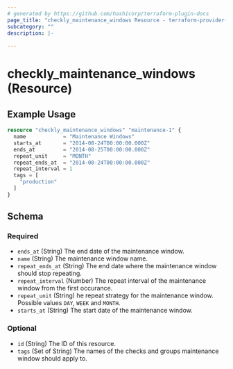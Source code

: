 ```yaml
---
# generated by https://github.com/hashicorp/terraform-plugin-docs
page_title: "checkly_maintenance_windows Resource - terraform-provider-checkly"
subcategory: ""
description: |-
  
---
```


# checkly_maintenance_windows (Resource)



## Example Usage

```terraform
resource "checkly_maintenance_windows" "maintenance-1" {
  name            = "Maintenance Windows"
  starts_at       = "2014-08-24T00:00:00.000Z"
  ends_at         = "2014-08-25T00:00:00.000Z"
  repeat_unit     = "MONTH"
  repeat_ends_at  = "2014-08-24T00:00:00.000Z"
  repeat_interval = 1
  tags = [
    "production"
  ]
}
```

<!-- schema generated by tfplugindocs -->
## Schema

### Required

- `ends_at` (String) The end date of the maintenance window.
- `name` (String) The maintenance window name.
- `repeat_ends_at` (String) The end date where the maintenance window should stop repeating.
- `repeat_interval` (Number) The repeat interval of the maintenance window from the first occurance.
- `repeat_unit` (String) he repeat strategy for the maintenance window. Possible values `DAY`, `WEEK` and `MONTH`.
- `starts_at` (String) The start date of the maintenance window.

### Optional

- `id` (String) The ID of this resource.
- `tags` (Set of String) The names of the checks and groups maintenance window should apply to.


